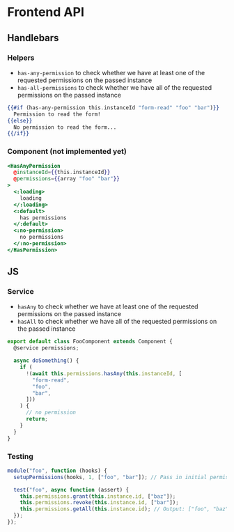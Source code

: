 # Frontend API

## Handlebars

### Helpers

- `has-any-permission` to check whether we have at least one of the requested permissions on the passed instance
- `has-all-permissions` to check whether we have all of the requested permissions on the passed instance

```hbs
{{#if (has-any-permission this.instanceId "form-read" "foo" "bar")}}
  Permission to read the form!
{{else}}
  No permission to read the form...
{{/if}}
```

### Component (not implemented yet)

```hbs
<HasAnyPermission
  @instanceId={{this.instanceId}}
  @permissions={{array "foo" "bar"}}
>
  <:loading>
    loading
  </:loading>
  <:default>
    has permissions
  </:default>
  <:no-permission>
    no permissions
  </:no-permission>
</HasPermission>
```

## JS

### Service

- `hasAny` to check whether we have at least one of the requested permissions on the passed instance
- `hasAll` to check whether we have all of the requested permissions on the passed instance

```js
export default class FooComponent extends Component {
  @service permissions;

  async doSomething() {
    if (
      !(await this.permissions.hasAny(this.instanceId, [
        "form-read",
        "foo",
        "bar",
      ]))
    ) {
      // no permission
      return;
    }
  }
}
```

### Testing

```js
module("foo", function (hooks) {
  setupPermissions(hooks, 1, ["foo", "bar"]); // Pass in initial permissions

  test("foo", async function (assert) {
    this.permissions.grant(this.instance.id, ["baz"]);
    this.permissions.revoke(this.instance.id, ["bar"]);
    this.permissions.getAll(this.instance.id); // Output: ["foo", "baz"]
  });
});
```
